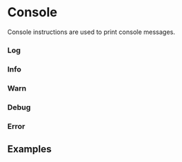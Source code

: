 # Console
Console instructions are used to print console messages.

### Log
### Info
### Warn
### Debug
### Error

## Examples
